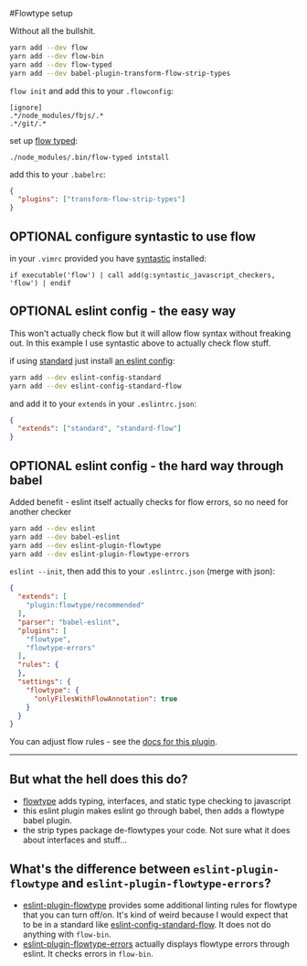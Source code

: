 #Flowtype setup

Without all the bullshit.

```sh
yarn add --dev flow
yarn add --dev flow-bin
yarn add --dev flow-typed
yarn add --dev babel-plugin-transform-flow-strip-types
```

`flow init` and add this to your `.flowconfig`:
```dosini
[ignore]
.*/node_modules/fbjs/.*
.*/git/.*
```

set up [flow typed](https://github.com/flowtype/flow-typed/#huh):
```
./node_modules/.bin/flow-typed intstall
```

add this to your `.babelrc`:
```json
{
  "plugins": ["transform-flow-strip-types"]
}
```

## OPTIONAL configure syntastic to use flow

in your `.vimrc` provided you have [syntastic](https://github.com/vim-syntastic/syntastic) installed:
```vim
if executable('flow') | call add(g:syntastic_javascript_checkers, 'flow') | endif
```

## OPTIONAL eslint config - the easy way

This won't actually check flow but it will allow flow syntax without freaking out. In this example I use syntastic above to actually check flow stuff.

if using [standard](https://standardjs.com) just install [an eslint config](https://www.npmjs.com/package/eslint-config-standard-flow):
```sh
yarn add --dev eslint-config-standard
yarn add --dev eslint-config-standard-flow
```
and add it to your `extends` in your `.eslintrc.json`:
```json
{
  "extends": ["standard", "standard-flow"]
}
```

## OPTIONAL eslint config - the hard way through babel

Added benefit - eslint itself actually checks for flow errors, so no need for another checker

```sh
yarn add --dev eslint
yarn add --dev babel-eslint
yarn add --dev eslint-plugin-flowtype
yarn add --dev eslint-plugin-flowtype-errors
```

`eslint --init`, then add this to your `.eslintrc.json` (merge with json):
```json
{
  "extends": [
    "plugin:flowtype/recommended"
  ],
  "parser": "babel-eslint",
  "plugins": [
    "flowtype",
    "flowtype-errors"
  ],
  "rules": {
  },
  "settings": {
    "flowtype": {
      "onlyFilesWithFlowAnnotation": true
    }
  }
}
```

You can adjust flow rules - see the [docs for this plugin](https://github.com/gajus/eslint-plugin-flowtype).

-----

## But what the hell does this do?

* [flowtype](https://flowtype.org/) adds typing, interfaces, and static type checking to javascript
* this eslint plugin makes eslint go through babel, then adds a flowtype babel plugin.
* the strip types package de-flowtypes your code. Not sure what it does about interfaces and stuff...

## What's the difference between `eslint-plugin-flowtype` and `eslint-plugin-flowtype-errors`?

* [eslint-plugin-flowtype](https://www.npmjs.com/package/eslint-plugin-flowtype) provides some additional linting rules for flowtype that you can turn off/on. It's kind of weird because I would expect that to be in a standard like [eslint-config-standard-flow](https://www.npmjs.com/package/eslint-config-standard-flow). It does not do anything with `flow-bin`.
* [eslint-plugin-flowtype-errors](https://www.npmjs.com/package/eslint-plugin-flowtype-errors) actually displays flowtype errors through eslint. It checks errors in `flow-bin`.
